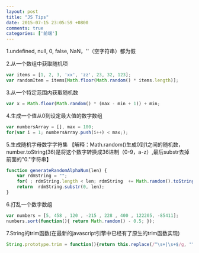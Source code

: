 ```yaml
---
layout: post
title: "JS Tips"
date: 2015-07-15 23:05:59 +0800
comments: true
categories: ['前端']
---
```

1.undefined, null, 0, false, NaN，''（空字符串）都为假

2.从一个数组中获取随机项
```javascript
var items = [1, 2, 3, 'xx', 'zz', 23, 32, 123];  
var randomItem = items[Math.floor(Math.random() * items.length)];
```


3.从一个特定范围内获取随机数
```javascript
var x = Math.floor(Math.random() * (max - min + 1)) + min;  
```


4.生成一个值从0到设定最大值的数字数组
```javascript
var numbersArray = [], max = 100;  
for(var i = 1; numbersArray.push(i++) < max;);    
```

5.生成随机字母数字字符集
【解释：Math.random()生成0到1之间的随机数，number.toString(36)是将这个数字转换成36进制（0-9，a-z）,最后substr去掉前面的"0."字符串】
```javascript
function generateRandomAlphaNum(len) {  
    var rdmString = "";
    for( ; rdmString.length < len; rdmString  += Math.random().toString(36).substr(2));
    return  rdmString.substr(0, len); 
}
```

6.打乱一个数字数组
```javascript
var numbers = [5, 458 , 120 , -215 , 228 , 400 , 122205, -85411]; 
numbers.sort(function(){ return Math.random() - 0.5; });  
```

7.String的trim函数(在最新的javascript引擎中已经有了原生的trim函数实现)
```javascript
String.prototype.trim = function(){return this.replace(/^\s+|\s+$/g, "");}; 
```
